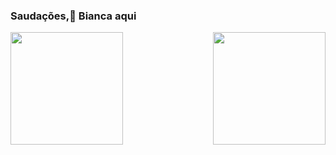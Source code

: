 ### Saudações,👋 Bianca aqui

<div>
  
  <img  height="180em" src="https://github-readme-stats.vercel.app/api?username=Biandroidcode&show_icons=true&theme=radical&include_all_commits=true&count_private=true"/>
  <img align="right" height="180em" src="https://github-readme-stats.vercel.app/api/top-langs/?username=Biandroidcode&layout=compact&langs_count=16&theme=great-gatsby"/>
  </div>
 
